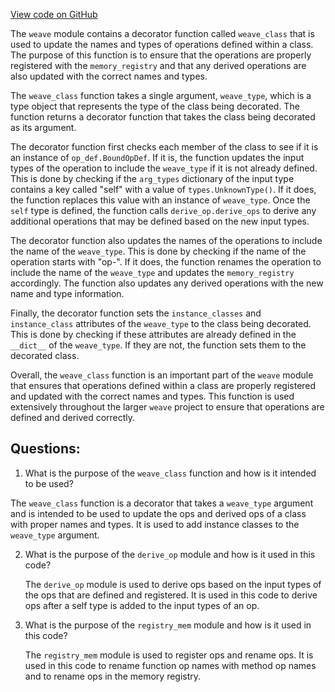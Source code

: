 [View code on GitHub](https://github.com/wandb/weave/weave/decorator_class.py)

The `weave` module contains a decorator function called `weave_class` that is used to update the names and types of operations defined within a class. The purpose of this function is to ensure that the operations are properly registered with the `memory_registry` and that any derived operations are also updated with the correct names and types.

The `weave_class` function takes a single argument, `weave_type`, which is a type object that represents the type of the class being decorated. The function returns a decorator function that takes the class being decorated as its argument.

The decorator function first checks each member of the class to see if it is an instance of `op_def.BoundOpDef`. If it is, the function updates the input types of the operation to include the `weave_type` if it is not already defined. This is done by checking if the `arg_types` dictionary of the input type contains a key called "self" with a value of `types.UnknownType()`. If it does, the function replaces this value with an instance of `weave_type`. Once the `self` type is defined, the function calls `derive_op.derive_ops` to derive any additional operations that may be defined based on the new input types.

The decorator function also updates the names of the operations to include the name of the `weave_type`. This is done by checking if the name of the operation starts with "op-". If it does, the function renames the operation to include the name of the `weave_type` and updates the `memory_registry` accordingly. The function also updates any derived operations with the new name and type information.

Finally, the decorator function sets the `instance_classes` and `instance_class` attributes of the `weave_type` to the class being decorated. This is done by checking if these attributes are already defined in the `__dict__` of the `weave_type`. If they are not, the function sets them to the decorated class.

Overall, the `weave_class` function is an important part of the `weave` module that ensures that operations defined within a class are properly registered and updated with the correct names and types. This function is used extensively throughout the larger `weave` project to ensure that operations are defined and derived correctly.
## Questions: 
 1. What is the purpose of the `weave_class` function and how is it intended to be used?
   
   The `weave_class` function is a decorator that takes a `weave_type` argument and is intended to be used to update the ops and derived ops of a class with proper names and types. It is used to add instance classes to the `weave_type` argument.

2. What is the purpose of the `derive_op` module and how is it used in this code?
   
   The `derive_op` module is used to derive ops based on the input types of the ops that are defined and registered. It is used in this code to derive ops after a self type is added to the input types of an op.

3. What is the purpose of the `registry_mem` module and how is it used in this code?
   
   The `registry_mem` module is used to register ops and rename ops. It is used in this code to rename function op names with method op names and to rename ops in the memory registry.